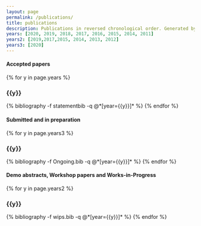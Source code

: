 ```yaml
---
layout: page
permalink: /publications/
title: publications
description: Publications in reversed chronological order. Generated by jekyll-scholar.
years: [2020, 2019, 2018, 2017, 2016, 2015, 2014, 2011]
years2: [2019,2017,2015, 2014, 2013, 2012]
years3: [2020]
---
```


#### Accepted papers

{% for y in page.years %}
  <h3 class="year">{{y}}</h3>
  {% bibliography -f statementbib -q @*[year={{y}}]* %}
{% endfor %}

#### Submitted and in preparation

{% for y in page.years3 %}
  <h3 class="year">{{y}}</h3>
  {% bibliography -f Ongoing.bib -q @*[year={{y}}]* %}
{% endfor %}

#### Demo abstracts, Workshop papers and Works-in-Progress

{% for y in page.years2 %}
  <h3 class="year">{{y}}</h3>
  {% bibliography -f wips.bib -q @*[year={{y}}]* %}
{% endfor %}

